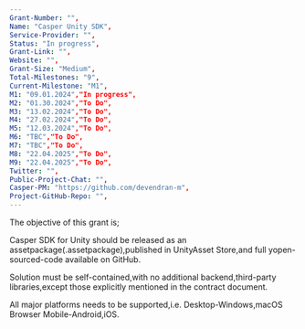 ```yaml
---
Grant-Number: "",
Name: "Casper Unity SDK",
Service-Provider: "",
Status: "In progress",
Grant-Link: "",
Website: "",
Grant-Size: "Medium",
Total-Milestones: "9",
Current-Milestone: "M1",
M1: "09.01.2024","In progress",
M2: "01.30.2024","To Do",
M3: "13.02.2024","To Do",
M4: "27.02.2024","To Do",
M5: "12.03.2024","To Do",
M6: "TBC","To Do",
M7: "TBC","To Do",
M8: "22.04.2025","To Do",
M9: "22.04.2025","To Do",
Twitter: "",
Public-Project-Chat: "",
Casper-PM: "https://github.com/devendran-m",
Project-GitHub-Repo: "",
---
```

<!--lang:en--> 
The objective of this grant is;

Casper SDK for Unity should be released as an assetpackage(.assetpackage),published in UnityAsset Store,and full yopen-sourced-code available on GitHub.

Solution must be self-contained,with no additional backend,third-party libraries,except those explicitly mentioned in the contract document. 

All major platforms needs to be supported,i.e. Desktop-Windows,macOS Browser Mobile-Android,iOS.
<!--lang:es--] 

<!--lang:de--] 

<!--lang:fr--] 

<!--lang:pl--] 

<!--lang:uk--] 

[!--lang:*-->  
